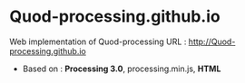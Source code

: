 # Quod-processing.github.io
Web implementation of Quod-processing
URL : http://Quod-processing.github.io
- Based on : **Processing 3.0**, processing.min.js, **HTML**
